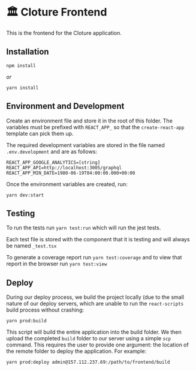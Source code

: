 # 🏛️ Cloture Frontend

This is the frontend for the Cloture application.

## Installation

`npm install`

_or_

`yarn install`

## Environment and Development

Create an environment file and store it in the root of this folder. The variables must be prefixed with `REACT_APP_` so that the `create-react-app` template can pick them up.

The required development variables are stored in the file named `.env.development` and are as follows:

```
REACT_APP_GOOGLE_ANALYTICS=[string]
REACT_APP_API=http://localhost:3005/graphql
REACT_APP_MIN_DATE=1980-06-19T04:00:00.000+00:00
```

Once the environment variables are created, run:

`yarn dev:start`

## Testing

To run the tests run `yarn test:run` which will run the jest tests.

Each test file is stored with the component that it is testing and will always be named `_test.tsx`

To generate a coverage report run `yarn test:coverage` and to view that report in the browser run `yarn test:view`

## Deploy

During our deploy process, we build the project locally (due to the small nature of our deploy servers, which are unable to run the `react-scripts` build process without crashing:

`yarn prod:build`

This script will build the entire application into the build folder. We then upload the completed `build` folder to our server using a simple `scp` command. This requires the user to provide one argument: the location of the remote folder to deploy the application. For example:

`yarn prod:deploy admin@157.112.237.69:/path/to/frontend/build`
